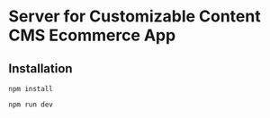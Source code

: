 # Server for Customizable Content CMS Ecommerce App

## Installation
```
npm install
```
```
npm run dev
```
